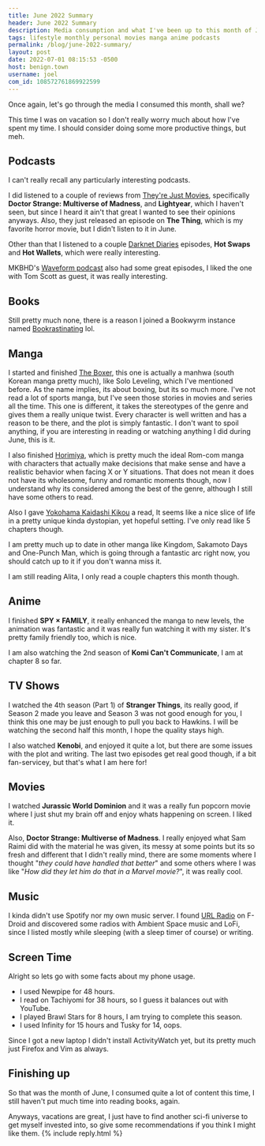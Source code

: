 ```yaml
---
title: June 2022 Summary
header: June 2022 Summary
description: Media consumption and what I've been up to this month of June
tags: lifestyle monthly personal movies manga anime podcasts
permalink: /blog/june-2022-summary/
layout: post
date: 2022-07-01 08:15:53 -0500
host: benign.town
username: joel
com_id: 108572761869922599
---
```


Once again, let's go through the media I consumed this month, shall we?

This time I was on vacation so I don't really worry much about how I've spent my time. I should consider doing some more productive things, but meh.

## Podcasts

I can't really recall any particularly interesting podcasts.

I did listened to a couple of reviews from [They're Just Movies](https://theyrejustmovies.com/), specifically **Doctor Strange: Multiverse of Madness**, and **Lightyear**, which I haven't seen, but since I heard it ain't that great I wanted to see their opinions anyways. Also, they just released an episode on **The Thing**, which is my favorite horror movie, but I didn't listen to it in June.

Other than that I listened to a couple [Darknet Diaries](https://darknetdiaries.com/episode/119/) episodes, **Hot Swaps** and **Hot Wallets**, which were really interesting.

MKBHD's [Waveform podcast](https://podcasts.voxmedia.com/show/waveform-the-mkbhd-podcast) also had some great episodes, I liked the one with Tom Scott as guest, it was really interesting.


## Books

Still pretty much none, there is a reason I joined a Bookwyrm instance named [Bookrastinating](https://bookrastinating.com) lol.

## Manga

I started and finished [The Boxer](https://anilist.co/manga/119174/The-Boxer/), this one is actually a manhwa (south Korean manga pretty much), like Solo Leveling, which I've mentioned before. As the name implies, its about boxing, but its so much more. I've not read a lot of sports manga, but I've seen those stories in movies and series all the time. This one is different, it takes the stereotypes of the genre and gives them a really unique twist. Every character is well written and has a reason to be there, and the plot is simply fantastic. I don't want to spoil anything, if you are interesting in reading or watching anything I did during June, this is it.

I also finished [Horimiya](https://anilist.co/manga/72451/Horimiya/), which is pretty much the ideal Rom-com manga with characters that actually make decisions that make sense and have a realistic behavior when facing X or Y situations. That does not mean it does not have its wholesome, funny and romantic moments though, now I understand why its considered among the best of the genre, although I still have some others to read.

Also I gave [Yokohama Kaidashi Kikou](https://anilist.co/manga/30004/Yokohama-Kaidashi-Kikou/) a read, It seems like a nice slice of life in a pretty unique kinda dystopian, yet hopeful setting. I've only read like 5 chapters though.

I am pretty much up to date in other manga like Kingdom, Sakamoto Days and One-Punch Man, which is going through a fantastic arc right now, you should catch up to it if you don't wanna miss it.

I am still reading Alita, I only read a couple chapters this month though.

## Anime

I finished **SPY × FAMILY**, it really enhanced the manga to new levels, the animation was fantastic and it was really fun watching it with my sister. It's pretty family friendly too, which is nice.

I am also watching  the 2nd season of **Komi Can't Communicate**, I am at chapter 8 so far.

## TV Shows

I watched the 4th season (Part 1) of **Stranger Things**, its really good, if Season 2 made you leave and Season 3 was not good enough for you, I think this one may be just enough to pull you back to Hawkins. I will be watching the second half this month, I hope the quality stays high.

I also watched **Kenobi**, and enjoyed it quite a lot, but there are some issues with the plot and writing. The last two episodes get real good though, if a bit fan-servicey, but that's what I am here for!

## Movies

I watched **Jurassic World Dominion** and it was a really fun popcorn movie where I just shut my brain off and enjoy whats happening on screen. I liked it.

Also, **Doctor Strange: Multiverse of Madness**. I really enjoyed what Sam Raimi did with the material he was given, its messy at some points but its so fresh and different that I didn't really mind, there are some moments where I thought "*they could have handled that better*" and some others where I was like "*How did they let him do that in a Marvel movie?*", it was really cool.

## Music

I kinda didn't use Spotify nor my own music server. I found [URL Radio](https://github.com/jamal2362/URL-Radio) on F-Droid and discovered some radios with Ambient Space music and LoFi, since I listed mostly while sleeping (with a sleep timer of course) or writing.

## Screen Time

Alright so lets go with some facts about my phone usage. 

- I used Newpipe for 48 hours.
- I read on Tachiyomi for 38 hours, so I guess it balances out with YouTube.
- I played Brawl Stars for 8 hours, I am trying to complete this season.
- I used Infinity for 15 hours and Tusky for 14, oops.

Since I got a new laptop I didn't install ActivityWatch yet, but its pretty much just Firefox and Vim as always.

## Finishing up

So that was the month of June, I consumed quite a lot of content this time, I still haven't put much time into reading books, again.

Anyways, vacations are great, I just have to find another sci-fi universe to get myself invested into, so give some recommendations if you think I might like them.
{% include reply.html %}
